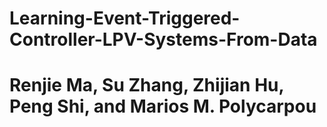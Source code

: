 # Learning-Event-Triggered-Controller-LPV-Systems-From-Data
# Renjie Ma, Su Zhang, Zhijian Hu, Peng Shi, and Marios M. Polycarpou
